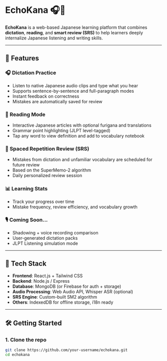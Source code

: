 # EchoKana 🎧📖

**EchoKana** is a web-based Japanese learning platform that combines **dictation**, **reading**, and **smart review (SRS)** to help learners deeply internalize Japanese listening and writing skills.

---

## 🌟 Features

### 🎧 Dictation Practice
- Listen to native Japanese audio clips and type what you hear
- Supports sentence-by-sentence and full-paragraph modes
- Instant feedback on correctness
- Mistakes are automatically saved for review

### 📖 Reading Mode
- Interactive Japanese articles with optional furigana and translations
- Grammar point highlighting (JLPT level-tagged)
- Tap any word to view definition and add to vocabulary notebook

### 🧠 Spaced Repetition Review (SRS)
- Mistakes from dictation and unfamiliar vocabulary are scheduled for future review
- Based on the SuperMemo-2 algorithm
- Daily personalized review session

### 📊 Learning Stats
- Track your progress over time
- Mistake frequency, review efficiency, and vocabulary growth

### 🎙️ Coming Soon...
- Shadowing + voice recording comparison
- User-generated dictation packs
- JLPT Listening simulation mode

---

## 🚀 Tech Stack

- **Frontend**: React.js + Tailwind CSS  
- **Backend**: Node.js / Express  
- **Database**: MongoDB (or Firebase for auth + storage)  
- **Audio Processing**: Web Audio API, Whisper ASR (optional)  
- **SRS Engine**: Custom-built SM2 algorithm  
- **Others**: IndexedDB for offline storage, i18n ready

---

## 🛠️ Getting Started

### 1. Clone the repo
```bash
git clone https://github.com/your-username/echokana.git
cd echokana
